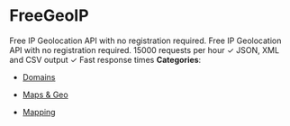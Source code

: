 # FreeGeoIP


Free IP Geolocation API with no registration required. Free IP Geolocation API with no registration required.  15000 requests per hour ✓ JSON, XML and CSV output ✓ Fast response times
**Categories**:

- [Domains](https://github/awesome-apis/awesome-apis#domains)

- [Maps & Geo](https://github/awesome-apis/awesome-apis#maps-and-geo)

- [Mapping](https://github/awesome-apis/awesome-apis#mapping)



